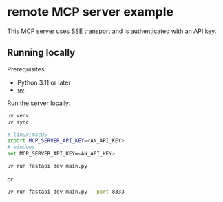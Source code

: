 # remote MCP server example

This MCP server uses SSE transport and is authenticated with an API key.

## Running locally

Prerequisites:
* Python 3.11 or later
* [uv](https://docs.astral.sh/uv/getting-started/installation/)

Run the server locally:

```bash
uv venv
uv sync

# linux/macOS
export MCP_SERVER_API_KEY=<AN_API_KEY>
# windows
set MCP_SERVER_API_KEY=<AN_API_KEY>

uv run fastapi dev main.py
```

or

```bash
uv run fastapi dev main.py --port 8333
```




